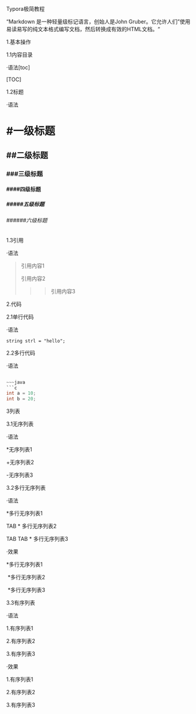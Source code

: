 Typora极简教程

“Markdown 是一种轻量级标记语言，创始人是John Gruber。它允许人们”使用易读易写的纯文本格式编写文档，然后转换成有效的HTML文档。“

1.基本操作

1.1内容目录

·语法[toc]

[TOC]

1.2标题

·语法

#             #一级标题

##  ##二级标题

###  ###三级标题

####   ####四级标题

#####  #####五级标题

######   ######六级标题

1.3引用

·语法

> 引用内容1
>
> 引用内容2
>
> > > 引用内容3

2.代码

2.1单行代码

·语法

`string strl = "hello";`

2.2多行代码

·语法

~~~java

​~~~java
```c
int a = 10;
int b = 20;

~~~





3列表

3.1无序列表

·语法

*无序列表1

+无序列表2

-无序列表3

3.2多行无序列表

·语法

*多行无序列表1

TAB * 多行无序列表2

TAB TAB * 多行无序列表3

·效果

*多行无序列表1

​	*多行无序列表2

​		*多行无序列表3

3.3有序列表

·语法

1.有序列表1

2.有序列表2

3.有序列表3

·效果

1.有序列表1

2.有序列表2

3.有序列表3



